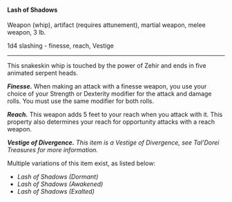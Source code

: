 #### Lash of Shadows

Weapon (whip), artifact (requires attunement), martial weapon, melee weapon, 3 lb.

1d4 slashing  - finesse, reach, Vestige

---

This snakeskin whip is touched by the power of Zehir and ends in five animated serpent heads.

***Finesse.*** When making an attack with a finesse weapon, you use your choice of your Strength or Dexterity modifier for the attack and damage rolls. You must use the same modifier for both rolls.

***Reach.*** This weapon adds 5 feet to your reach when you attack with it. This property also determines your reach for opportunity attacks with a reach weapon.

***Vestige of Divergence.*** *This item is a Vestige of Divergence, see *Tal'Dorei Treasures* for more information.*

Multiple variations of this item exist, as listed below:

- *Lash of Shadows (Dormant)*
- *Lash of Shadows (Awakened)*
- *Lash of Shadows (Exalted)*